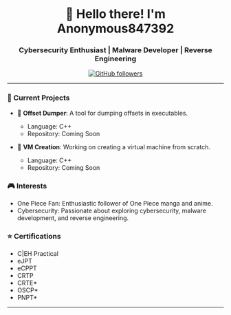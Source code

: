 <h1 align="center">👋 Hello there! I'm Anonymous847392</h1>

<h3 align="center">Cybersecurity Enthusiast | Malware Developer | Reverse Engineering</h3>

<p align="center">
  <a href="https://github.com/CeruleanScripts">
    <img src="https://img.shields.io/github/followers/CeruleanScripts?style=flat&logo=github&color=success" alt="GitHub followers" />
  </a>
</p>

---

### 🌱 Current Projects

- 📜 **Offset Dumper**: A tool for dumping offsets in executables.
  - Language: C++
  - Repository: Coming Soon

- 🔧 **VM Creation**: Working on creating a virtual machine from scratch.
  - Language: C++
  - Repository: Coming Soon

### 🎮 Interests

- One Piece Fan: Enthusiastic follower of One Piece manga and anime.
- Cybersecurity: Passionate about exploring cybersecurity, malware development, and reverse engineering.

### ⭐ Certifications

- C|EH Practical
- eJPT
- eCPPT
- CRTP
- CRTE*
- OSCP*
- PNPT*

---

